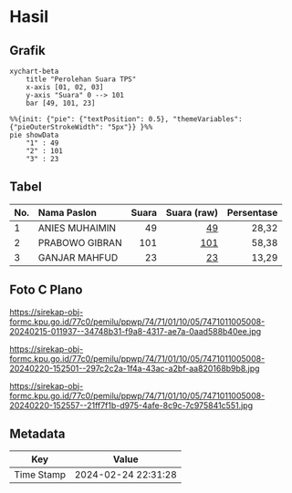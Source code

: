 # Hasil

## Grafik

```mermaid
xychart-beta
    title "Perolehan Suara TPS"
    x-axis [01, 02, 03]
    y-axis "Suara" 0 --> 101
    bar [49, 101, 23]
```

```mermaid
%%{init: {"pie": {"textPosition": 0.5}, "themeVariables": {"pieOuterStrokeWidth": "5px"}} }%%
pie showData
    "1" : 49
    "2" : 101
    "3" : 23
```

## Tabel

| No. | Nama Paslon    | Suara | Suara (raw) | Persentase |
|:--- |:-------------- | -----:| -----------:| ----------:|
| 1   | ANIES MUHAIMIN | 49    | [49][p-1]   | 28,32      |
| 2   | PRABOWO GIBRAN | 101   | [101][p-2]  | 58,38      |
| 3   | GANJAR MAHFUD  | 23    | [23][p-3]   | 13,29      |


[p-1]: https://github.com/gigit-pemilu/pemilu-2024-74-sulawesi-tenggara/blob/main/pilpres/hitung-suara/sub/74-sulawesi-tenggara/sub/71-kota-kendari/sub/01-mandonga/sub/1005-mandonga/sub/008-tps/sub/paslon-1.txt
[p-2]: https://github.com/gigit-pemilu/pemilu-2024-74-sulawesi-tenggara/blob/main/pilpres/hitung-suara/sub/74-sulawesi-tenggara/sub/71-kota-kendari/sub/01-mandonga/sub/1005-mandonga/sub/008-tps/sub/paslon-2.txt
[p-3]: https://github.com/gigit-pemilu/pemilu-2024-74-sulawesi-tenggara/blob/main/pilpres/hitung-suara/sub/74-sulawesi-tenggara/sub/71-kota-kendari/sub/01-mandonga/sub/1005-mandonga/sub/008-tps/sub/paslon-3.txt

## Foto C Plano

https://sirekap-obj-formc.kpu.go.id/77c0/pemilu/ppwp/74/71/01/10/05/7471011005008-20240215-011937--34748b31-f9a8-4317-ae7a-0aad588b40ee.jpg

https://sirekap-obj-formc.kpu.go.id/77c0/pemilu/ppwp/74/71/01/10/05/7471011005008-20240220-152501--297c2c2a-1f4a-43ac-a2bf-aa820168b9b8.jpg

https://sirekap-obj-formc.kpu.go.id/77c0/pemilu/ppwp/74/71/01/10/05/7471011005008-20240220-152557--21ff7f1b-d975-4afe-8c9c-7c975841c551.jpg


## Metadata

| Key        | Value               |
| ---------- | ------------------- |
| Time Stamp | 2024-02-24 22:31:28 |



